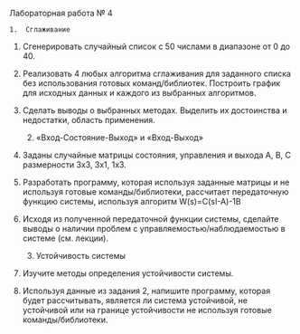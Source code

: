 Лабораторная работа № 4

    1.	Сглаживание
1)	Сгенерировать случайный список с 50 числами в диапазоне от 0 до 40.
2)	Реализовать 4 любых алгоритма сглаживания для заданного списка без использования готовых команд/библиотек. Построить график для исходных данных и каждого из выбранных алгоритмов.
3)	Сделать выводы о выбранных методах. Выделить их достоинства и недостатки, область применения.

    2.	«Вход-Состояние-Выход» и «Вход-Выход»
1)	Заданы случайные матрицы состояния, управления и выхода A, B, C размерности 3х3, 3х1, 1х3.
2)	Разработать программу, которая используя заданные матрицы и не используя готовые команды/библиотеки, рассчитает передаточную функцию системы, используя алгоритм W(s)=C(sI-A)-1B
3)	Исходя из полученной передаточной функции системы, сделайте выводы о наличии проблем с управляемостью/наблюдаемостью в системе (см. лекции).

    3.	Устойчивость системы
1)	Изучите методы определения устойчивости системы.
2)	Используя данные из задания 2, напишите программу, которая будет рассчитывать, является ли система устойчивой, не устойчивой или на границе устойчивости не используя готовые команды/библиотеки. 
